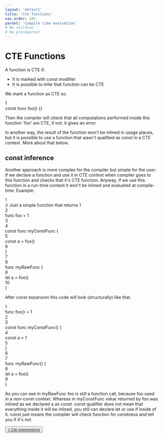 ```yaml
---
layout: 'default'
title: 'Cte functions'
nav_order: 103
parent: 'Compile time evaluation'
# No children
# No grandparent
---
```


# CTE Functions

A function is CTE if:

* It is marked with <span class="inline-code highlight-jc hljs"><span class="hljs-keyword">const</span></span> modifier
* It is possible to infer that function can be CTE

We mark a function as CTE so.

<div class="code-fence highlight-jc hljs">
            <div class="line-num" data-line-num="1">1</div><div class="line"><span class="hljs-keyword">const</span> <span class="hljs-keyword">func</span> <span class="hljs-title function_">foo</span>() {}</div>
        </div>

Then the compiler will check that all computations performed inside this function <span class="inline-code highlight-jc hljs"><span class="hljs-symbol">&#x27;foo</span>&#x27;</span> are CTE, if not, it gives an
error.

In another way, the result of the function won't be inlined in usage places, but it is possible to use a function that
wasn't qualified as <span class="inline-code highlight-jc hljs"><span class="hljs-keyword">const</span></span> in a CTE context. More about that below.

## const inference

Another approach is more complex for the compiler but simple for the user: If we declare a function and use it in CTE
context when compiler goes to this function and checks that it's CTE function. Anyway, if we use this function in a
run-time context it won't be inlined and evaluated at compile-time. Example.

<div class="code-fence highlight-jc hljs">
            <div class="line-num" data-line-num="1">1</div><div class="line"><span class="hljs-comment">// Just a simple function that returns <span class="inline-code highlight-jc hljs"><span class="hljs-number">1</span></span></span></div><div class="line-num" data-line-num="2">2</div><div class="line"><span class="hljs-keyword">func</span> <span class="hljs-title function_">foo</span> <span class="hljs-operator">=</span> <span class="hljs-number">1</span></div><div class="line-num" data-line-num="3">3</div><div class="line"></div><div class="line-num" data-line-num="4">4</div><div class="line"><span class="hljs-keyword">const</span> <span class="hljs-keyword">func</span> <span class="hljs-title function_">myConstFunc</span> {</div><div class="line-num" data-line-num="5">5</div><div class="line">    <span class="hljs-keyword">const</span> a <span class="hljs-operator">=</span> <span class="hljs-title function_ invoke__">foo</span>()</div><div class="line-num" data-line-num="6">6</div><div class="line">}</div><div class="line-num" data-line-num="7">7</div><div class="line"></div><div class="line-num" data-line-num="8">8</div><div class="line"><span class="hljs-keyword">func</span> <span class="hljs-title function_">myRawFunc</span> {</div><div class="line-num" data-line-num="9">9</div><div class="line">    <span class="hljs-keyword">let</span> <span class="hljs-variable">a</span> <span class="hljs-operator">=</span> <span class="hljs-title function_ invoke__">foo</span>()</div><div class="line-num" data-line-num="10">10</div><div class="line">}</div>
        </div>

After <span class="inline-code highlight-jc hljs"><span class="hljs-keyword">const</span></span> expansion this code will look (structurally) like that.

<div class="code-fence highlight-jc hljs">
            <div class="line-num" data-line-num="1">1</div><div class="line"><span class="hljs-keyword">func</span> <span class="hljs-title function_">foo</span>() <span class="hljs-operator">=</span> <span class="hljs-number">1</span></div><div class="line-num" data-line-num="2">2</div><div class="line"></div><div class="line-num" data-line-num="3">3</div><div class="line"><span class="hljs-keyword">const</span> <span class="hljs-keyword">func</span> <span class="hljs-title function_">myConstFunc</span>() {</div><div class="line-num" data-line-num="4">4</div><div class="line">    <span class="hljs-keyword">const</span> a <span class="hljs-operator">=</span> <span class="hljs-number">1</span></div><div class="line-num" data-line-num="5">5</div><div class="line">}</div><div class="line-num" data-line-num="6">6</div><div class="line"></div><div class="line-num" data-line-num="7">7</div><div class="line"><span class="hljs-keyword">func</span> <span class="hljs-title function_">myRawFunc</span>() {</div><div class="line-num" data-line-num="8">8</div><div class="line">    <span class="hljs-keyword">let</span> <span class="hljs-variable">a</span> <span class="hljs-operator">=</span> <span class="hljs-title function_ invoke__">foo</span>()</div><div class="line-num" data-line-num="9">9</div><div class="line">}</div>
        </div>

As you can see in <span class="inline-code highlight-jc hljs">myRawFunc</span> <span class="inline-code highlight-jc hljs">foo</span> is still a function call, because <span class="inline-code highlight-jc hljs">foo</span> used in a non-<span class="inline-code highlight-jc hljs"><span class="hljs-keyword">const</span></span> context. Whereas in
<span class="inline-code highlight-jc hljs">myConstFunc</span> value returned by <span class="inline-code highlight-jc hljs">foo</span> was inlined as we declared <span class="inline-code highlight-jc hljs">a</span> as <span class="inline-code highlight-jc hljs"><span class="hljs-keyword">const</span></span>. <span class="inline-code highlight-jc hljs"><span class="hljs-keyword">const</span></span> qualifier does not mean that
everything inside it will be inlined, you still can declare <span class="inline-code highlight-jc hljs"><span class="hljs-keyword">let</span></span> or use <span class="inline-code highlight-jc hljs"><span class="hljs-keyword">if</span></span> inside of it. <span class="inline-code highlight-jc hljs"><span class="hljs-keyword">const</span></span> just means the
compiler will check function for constness and tell you if it's not.
<div class="nav-btn-block">
    <button class="nav-btn left">
    <a class="link" href="/Jacy-Dev-Book/compile-time-evaluation/cte-expressions.html">< Cte expressions</a>
</button>

    
</div>
